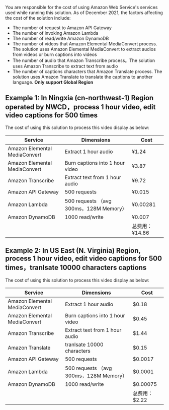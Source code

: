 You are responsible for the cost of using Amazon Web Service's services used while running this solution. As of December 2021, the factors affecting the cost of the solution include:

- The number of request to Amazon API Gateway
- The number of invoking Amazon Lambda
- The number of read/write Amazon DynamoDB
- The number of videos that Amazon Elemental MediaConvert process. The solution uses Amazon Elemental MediaConvert to extract audios from videos or burn captions into videos
- The number of audio that Amazon Transcribe process。The solution uses Amazon Transcribe to extract text from audio
- The number of captions characters that Amazon Translate process. The solution uses Amazon Translate to translate the captions to another language. **Only support Global Region**

## Example 1: In Ningxia (cn-northwest-1) Region operated by NWCD，process 1 hour video, edit video captions for 500 times

The cost of using this solution to process this video display as below:

| Service | Dimensions | Cost |
|---|---|---|
| Amazon Elemental MediaConvert | Extract 1 hour audio | ¥1.24 |
| Amazon Elemental MediaConvert | Burn captions into 1 hour video | ¥3.87 |
| Amazon Transcribe | Extract text from 1 hour audio | ¥9.72 |
| Amazon API Gateway | 500 requests | ¥0.015 |
| Amazon Lambda | 500 requests （avg 300ms，128M Memory） | ¥0.00281 |
| Amazon DynamoDB | 1000 read/write | ¥0.007 |
|  |  | 总费用：¥14.86 |

## Example 2: In US East (N. Virginia) Region, process 1 hour video, edit video captions for 500 times，tranlsate 10000 characters captions

The cost of using this solution to process this video display as below:

| Service | Dimensions | Cost |
|---|---|---|
| Amazon Elemental MediaConvert | Extract 1 hour audio | $0.18     |
| Amazon Elemental MediaConvert | Burn captions into 1 hour video | $0.45     |
| Amazon Transcribe | Extract text from 1 hour audio | $1.44 |
| Amazon Translate | tranlsate 10000 characters | $0.15 |
| Amazon API Gateway | 500 requests | $0.0017 |
| Amazon Lambda | 500 requests （avg 300ms，128M Memory） | $0.0001 |
| Amazon DynamoDB | 1000 read/write | $0.00075 |
|  |  | 总费用：$2.22 |
